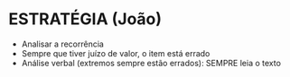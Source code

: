 # ESTRATÉGIA (João)

* Analisar a recorrência
* Sempre que tiver juízo de valor, o item está errado
* Análise verbal (extremos sempre estão errados): SEMPRE leia o texto